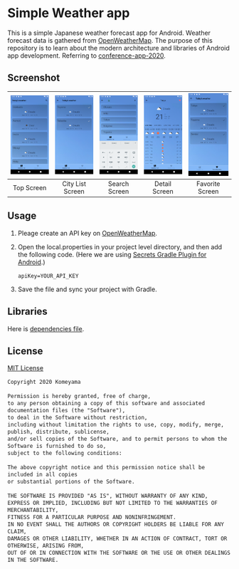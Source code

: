 # Simple Weather app
This is a simple Japanese weather forecast app for Android. 
Weather forecast data is gathered from [OpenWeatherMap](https://openweathermap.org/).
The purpose of this repository is to learn about the modern architecture and libraries of Android app development. 
Referring to [conference-app-2020](https://github.com/DroidKaigi/conference-app-2020).

## Screenshot
|<img src="https://github.com/Komeyama/simple-weather-forecast/blob/master/art/screenshot/top.png" width="180">|<img src="https://github.com/Komeyama/simple-weather-forecast/blob/master/art/screenshot/cities.png" width="180">|<img src="https://github.com/Komeyama/simple-weather-forecast/blob/master/art/screenshot/search.png" width="180">|<img src="https://github.com/Komeyama/simple-weather-forecast/blob/master/art/screenshot/detail.png" width="180">|<img src="https://github.com/Komeyama/simple-weather-forecast/blob/master/art/screenshot/favorite.png" width="180">|
|:---:|:---:|:---:|:---:|:---:|
|Top Screen|City List Screen|Search Screen|Detail Screen|Favorite Screen|

## Usage
1. Pleage create an API key on [OpenWeatherMap](https://openweathermap.org/api).
1. Open the local.properties in your project level directory, and then add the following code. (Here we are using [Secrets Gradle Plugin for Android](https://github.com/google/secrets-gradle-plugin).)

    ```local.properties
    apiKey=YOUR_API_KEY
    ```
    
1. Save the file and sync your project with Gradle.

## Libraries
Here is [dependencies file](https://github.com/Komeyama/simple-weather-forecast/blob/master/buildSrc/src/main/java/dependencies/Dep.kt).

## License
[MIT License](https://github.com/Komeyama/simple-weather-forecast/edit/master/LICENSE.txt)
<pre><code>Copyright 2020 Komeyama

Permission is hereby granted, free of charge, 
to any person obtaining a copy of this software and associated documentation files (the "Software"), 
to deal in the Software without restriction, 
including without limitation the rights to use, copy, modify, merge, publish, distribute, sublicense, 
and/or sell copies of the Software, and to permit persons to whom the Software is furnished to do so, 
subject to the following conditions:

The above copyright notice and this permission notice shall be included in all copies 
or substantial portions of the Software.

THE SOFTWARE IS PROVIDED "AS IS", WITHOUT WARRANTY OF ANY KIND, 
EXPRESS OR IMPLIED, INCLUDING BUT NOT LIMITED TO THE WARRANTIES OF MERCHANTABILITY, 
FITNESS FOR A PARTICULAR PURPOSE AND NONINFRINGEMENT. 
IN NO EVENT SHALL THE AUTHORS OR COPYRIGHT HOLDERS BE LIABLE FOR ANY CLAIM, 
DAMAGES OR OTHER LIABILITY, WHETHER IN AN ACTION OF CONTRACT, TORT OR OTHERWISE, ARISING FROM, 
OUT OF OR IN CONNECTION WITH THE SOFTWARE OR THE USE OR OTHER DEALINGS IN THE SOFTWARE.
</code></pre>

